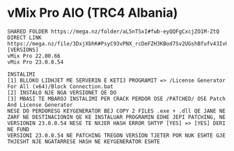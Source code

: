 # vMix Pro AIO (TRC4 Albania)

    SHARED FOLDER https://mega.nz/folder/aL5nTSxI#fwb-eyQQFgCxcjZO1M-ZtQ
    DIRECT LINK https://mega.nz/file/3DxjXbhK#PsyC93vPNX_rcDeFZH3KBod7Sv2UGshBfufv43IvUAE
    [VERSIONS]
    vMix Pro 22.00.66
    vMix Pro 23.0.0.54
    
    INSTALIMI
    [1] BLLOKO LIDHJET ME SERVERIN E KETIJ PROGRAMIT => /License Generator For All (x64)/Block Connection.bat
    [2] INSTALO NJE NGA VERSIONET QE DO
    [3] MBASI TE MBAROJ INSTALIMI PER CRACK PERDOR OSE /PATCHED/ OSE Patch And License Generator
    NESE DO PERDORESG KEYGENERATOR BEJ COPY 2 FILES .exe + .dll QE JANE NE ZARF NE DESTINACIONIN QE KE INSTALUAR PROGRAMIN EDHE JEPI PATCHING, NE VERSIONIN 23.0.0.54 NESE TE NXJER HASH ERROR SHTYP [YES] => [YES] DERI NE FUND
    VERSIONI 23.0.0.54 NE PATCHING TREGON VERSION TJETER POR NUK ESHTE GJE THJESHT NJE NGATARRESE HASH NE KEYGENERATOR ESHTE
